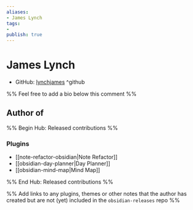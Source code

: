 ```yaml
---
aliases:
- James Lynch
tags:
- 
publish: true
---
```


# James Lynch

- GitHub: [lynchjames](https://github.com/lynchjames/) ^github
<!-- - Discord: `@` ^discord-->
<!-- - Website: <> ^website-->
<!-- - [[Publish sites|Publish site]]: ^publish-->

%% Feel free to add a bio below this comment %%


## Author of

%% Begin Hub: Released contributions %%
### Plugins
- [[note-refactor-obsidian|Note Refactor]]
- [[obsidian-day-planner|Day Planner]]
- [[obsidian-mind-map|Mind Map]]

%% End Hub: Released contributions %%

%% Add links to any plugins, themes or other notes that the author has created but are not (yet) included in the `obsidian-releases` repo %%

<!--
### Unlisted plugins

- 
-->

<!--
### Others

- 
-->

<!--
## Sponsor this author

- [[GitHub sponsors]]: [Sponsor @lynchjames on GitHub Sponsors](https://github.com/sponsors/lynchjames) ^github-sponsor
- [[Buy me a coffee]]: ^buy-me-a-coffee
- [[PayPal]]: ^paypal
- [[Patreon]]: ^patreon

-->

<!--
## Follow this author

- [[YouTube Channels|On YouTube]]: ^youtube
- Twitter: ^twitter
- ...
-->